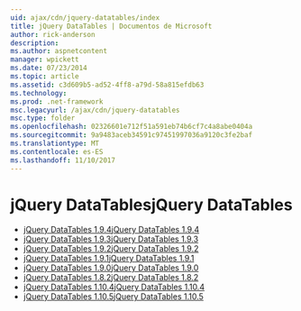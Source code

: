 ```yaml
---
uid: ajax/cdn/jquery-datatables/index
title: jQuery DataTables | Documentos de Microsoft
author: rick-anderson
description: 
ms.author: aspnetcontent
manager: wpickett
ms.date: 07/23/2014
ms.topic: article
ms.assetid: c3d609b5-ad52-4ff8-a79d-58a815efdb63
ms.technology: 
ms.prod: .net-framework
msc.legacyurl: /ajax/cdn/jquery-datatables
msc.type: folder
ms.openlocfilehash: 02326601e712f51a591eb74b6cf7c4a8abe0404a
ms.sourcegitcommit: 9a9483aceb34591c97451997036a9120c3fe2baf
ms.translationtype: MT
ms.contentlocale: es-ES
ms.lasthandoff: 11/10/2017
---
```

<a name="jquery-datatables"></a><span data-ttu-id="9ad2d-102">jQuery DataTables</span><span class="sxs-lookup"><span data-stu-id="9ad2d-102">jQuery DataTables</span></span>
====================
- [<span data-ttu-id="9ad2d-103">jQuery DataTables 1.9.4</span><span class="sxs-lookup"><span data-stu-id="9ad2d-103">jQuery DataTables 1.9.4</span></span>](cdnjquerydatatables194.md)
- [<span data-ttu-id="9ad2d-104">jQuery DataTables 1.9.3</span><span class="sxs-lookup"><span data-stu-id="9ad2d-104">jQuery DataTables 1.9.3</span></span>](cdnjquerydatatables193.md)
- [<span data-ttu-id="9ad2d-105">jQuery DataTables 1.9.2</span><span class="sxs-lookup"><span data-stu-id="9ad2d-105">jQuery DataTables 1.9.2</span></span>](cdnjquerydatatables192.md)
- [<span data-ttu-id="9ad2d-106">jQuery DataTables 1.9.1</span><span class="sxs-lookup"><span data-stu-id="9ad2d-106">jQuery DataTables 1.9.1</span></span>](cdnjquerydatatables191.md)
- [<span data-ttu-id="9ad2d-107">jQuery DataTables 1.9.0</span><span class="sxs-lookup"><span data-stu-id="9ad2d-107">jQuery DataTables 1.9.0</span></span>](cdnjquerydatatables190.md)
- [<span data-ttu-id="9ad2d-108">jQuery DataTables 1.8.2</span><span class="sxs-lookup"><span data-stu-id="9ad2d-108">jQuery DataTables 1.8.2</span></span>](cdnjquerydatatables182.md)
- [<span data-ttu-id="9ad2d-109">jQuery DataTables 1.10.4</span><span class="sxs-lookup"><span data-stu-id="9ad2d-109">jQuery DataTables 1.10.4</span></span>](cdnjquerydatatables104.md)
- [<span data-ttu-id="9ad2d-110">jQuery DataTables 1.10.5</span><span class="sxs-lookup"><span data-stu-id="9ad2d-110">jQuery DataTables 1.10.5</span></span>](cdnjquerydatatables105.md)
